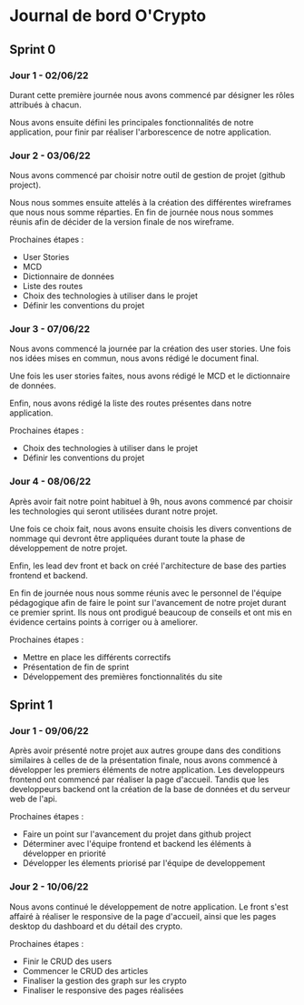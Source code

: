 # Journal de bord O'Crypto

## Sprint 0

### Jour 1 - 02/06/22
Durant cette première journée nous avons commencé par désigner les rôles attribués à chacun.

Nous avons ensuite défini les principales fonctionnalités de notre application, pour finir par réaliser l'arborescence de notre application.

### Jour 2 - 03/06/22
Nous avons commencé par choisir notre outil de gestion de projet (github project).

Nous nous sommes ensuite attelés à la création des différentes wireframes que nous nous somme réparties.
En fin de journée nous nous sommes réunis afin de décider de la version finale de nos wireframe.

Prochaines étapes : 
* User Stories
* MCD
* Dictionnaire de données
* Liste des routes
* Choix des technologies à utiliser dans le projet
* Définir les conventions du projet

### Jour 3 - 07/06/22
Nous avons commencé la journée par la création des user stories. Une fois nos idées mises en commun, nous avons rédigé le document final.

Une fois les user stories faites, nous avons rédigé le MCD et le dictionnaire de données.

Enfin, nous avons rédigé la liste des routes présentes dans notre application.

Prochaines étapes :
* Choix des technologies à utiliser dans le projet
* Définir les conventions du projet

### Jour 4 - 08/06/22
Après avoir fait notre point habituel à 9h, nous avons commencé par choisir les technologies qui seront utilisées durant notre projet.

Une fois ce choix fait, nous avons ensuite choisis les divers conventions de nommage qui devront être appliquées durant toute la phase de développement de notre projet.

Enfin, les lead dev front et back on créé l'architecture de base des parties frontend et backend.

En fin de journée nous nous somme réunis avec le personnel de l'équipe pédagogique afin de faire le point sur l'avancement de notre projet durant ce premier sprint.
Ils nous ont prodigué beaucoup de conseils et ont mis en évidence certains points à corriger ou à ameliorer.

Prochaines étapes : 

* Mettre en place les différents correctifs
* Présentation de fin de sprint
* Développement des premières fonctionnalités du site

## Sprint 1

### Jour 1 - 09/06/22
Après avoir présenté notre projet aux autres groupe dans des conditions similaires à celles de de la présentation finale, nous avons commencé à développer les premiers éléments de notre application.
Les developpeurs frontend ont commencé par réaliser la page d'accueil.
Tandis que les developpeurs backend ont la création de la base de données et du serveur web de l'api.

Prochaines étapes : 

* Faire un point sur l'avancement du projet dans github project
* Déterminer avec l'équipe frontend et backend les éléments à développer en priorité
* Développer les élements priorisé par l'équipe de developpement
  
### Jour 2 - 10/06/22
Nous avons continué le développement de notre application. Le front s'est affairé à réaliser le responsive de la page d'accueil, ainsi que les pages desktop du dashboard et du détail des crypto.

Prochaines étapes : 

* Finir le CRUD des users
* Commencer le CRUD des articles 
* Finaliser la gestion des graph sur les crypto
* Finaliser le responsive des pages réalisées